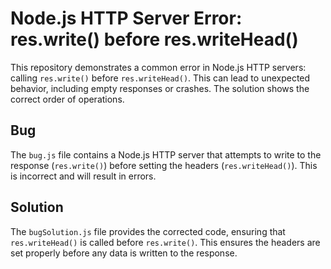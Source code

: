 # Node.js HTTP Server Error: res.write() before res.writeHead()

This repository demonstrates a common error in Node.js HTTP servers: calling `res.write()` before `res.writeHead()`.  This can lead to unexpected behavior, including empty responses or crashes. The solution shows the correct order of operations.

## Bug

The `bug.js` file contains a Node.js HTTP server that attempts to write to the response (`res.write()`) before setting the headers (`res.writeHead()`). This is incorrect and will result in errors.

## Solution

The `bugSolution.js` file provides the corrected code, ensuring that `res.writeHead()` is called before `res.write()`. This ensures the headers are set properly before any data is written to the response.